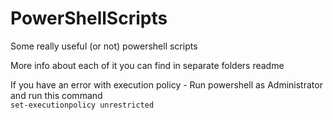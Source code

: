# PowerShellScripts
 Some really useful (or not) powershell scripts
 
 More info about each of it you can find in separate folders readme
 
 If you have an error with execution policy - Run powershell as Administrator and run this command\
 `set-executionpolicy unrestricted`
